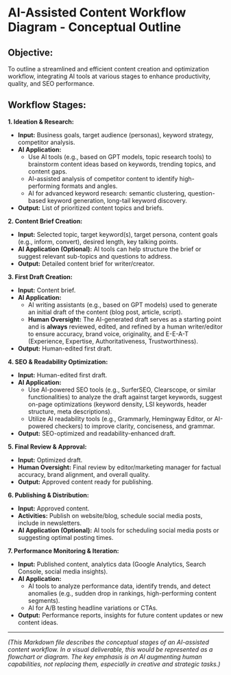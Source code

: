 # AI-Assisted Content Workflow Diagram - Conceptual Outline

## Objective:
To outline a streamlined and efficient content creation and optimization workflow, integrating AI tools at various stages to enhance productivity, quality, and SEO performance.

## Workflow Stages:

**1. Ideation & Research:**
* **Input:** Business goals, target audience (personas), keyword strategy, competitor analysis.
* **AI Application:**
    * Use AI tools (e.g., based on GPT models, topic research tools) to brainstorm content ideas based on keywords, trending topics, and content gaps.
    * AI-assisted analysis of competitor content to identify high-performing formats and angles.
    * AI for advanced keyword research: semantic clustering, question-based keyword generation, long-tail keyword discovery.
* **Output:** List of prioritized content topics and briefs.

**2. Content Brief Creation:**
* **Input:** Selected topic, target keyword(s), target persona, content goals (e.g., inform, convert), desired length, key talking points.
* **AI Application (Optional):** AI tools can help structure the brief or suggest relevant sub-topics and questions to address.
* **Output:** Detailed content brief for writer/creator.

**3. First Draft Creation:**
* **Input:** Content brief.
* **AI Application:**
    * AI writing assistants (e.g., based on GPT models) used to generate an initial draft of the content (blog post, article, script).
    * **Human Oversight:** The AI-generated draft serves as a starting point and is **always** reviewed, edited, and refined by a human writer/editor to ensure accuracy, brand voice, originality, and E-E-A-T (Experience, Expertise, Authoritativeness, Trustworthiness).
* **Output:** Human-edited first draft.

**4. SEO & Readability Optimization:**
* **Input:** Human-edited first draft.
* **AI Application:**
    * Use AI-powered SEO tools (e.g., SurferSEO, Clearscope, or similar functionalities) to analyze the draft against target keywords, suggest on-page optimizations (keyword density, LSI keywords, header structure, meta descriptions).
    * Utilize AI readability tools (e.g., Grammarly, Hemingway Editor, or AI-powered checkers) to improve clarity, conciseness, and grammar.
* **Output:** SEO-optimized and readability-enhanced draft.

**5. Final Review & Approval:**
* **Input:** Optimized draft.
* **Human Oversight:** Final review by editor/marketing manager for factual accuracy, brand alignment, and overall quality.
* **Output:** Approved content ready for publishing.

**6. Publishing & Distribution:**
* **Input:** Approved content.
* **Activities:** Publish on website/blog, schedule social media posts, include in newsletters.
* **AI Application (Optional):** AI tools for scheduling social media posts or suggesting optimal posting times.

**7. Performance Monitoring & Iteration:**
* **Input:** Published content, analytics data (Google Analytics, Search Console, social media insights).
* **AI Application:**
    * AI tools to analyze performance data, identify trends, and detect anomalies (e.g., sudden drop in rankings, high-performing content segments).
    * AI for A/B testing headline variations or CTAs.
* **Output:** Performance reports, insights for future content updates or new content ideas.

---
*(This Markdown file describes the conceptual stages of an AI-assisted content workflow. In a visual deliverable, this would be represented as a flowchart or diagram. The key emphasis is on AI augmenting human capabilities, not replacing them, especially in creative and strategic tasks.)*
